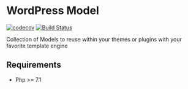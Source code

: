 # WordPress Model

[![codecov](https://img.shields.io/codecov/c/github/widoz/wordpress-model/develop.svg?style=flat-square)](https://codecov.io/gh/widoz/wordpress-model)
[![Build Status](https://img.shields.io/travis/widoz/wordpress-model/develop.svg?style=flat-square)](https://travis-ci.org/widoz/wordpress-model)

Collection of Models to reuse within your themes or plugins with your favorite template engine

## Requirements

- Php >= 7.1
